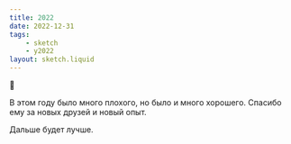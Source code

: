 ```yaml
---
title: 2022
date: 2022-12-31
tags:
    - sketch
    - y2022
layout: sketch.liquid
---
```


🎄

В этом году было много плохого, но было и много хорошего. Спасибо ему за новых друзей и новый опыт.

Дальше будет лучше.
